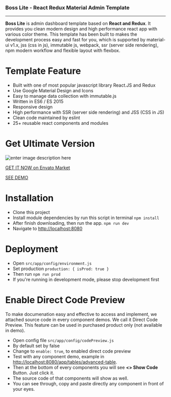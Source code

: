 ### Boss Lite - React Redux Material Admin Template
----------
**Boss Lite** is admin dashboard template based on **React and Redux**. It provides you clean modern design and high performance react app with various color theme. This template has been built to makes the development process easy and fast for you, which is supported by material-ui v1.x, jss (css in js), immutable js, webpack, ssr (server side rendering), npm modern workflow and flexible layout with flexbox.

# Template Feature

-   Built with one of most popular javascript library React.JS and Redux
-   Use Google Material Design and Icons
-   Easy to manage data collection with immutable.js
-   Written in ES6 / ES 2015
-   Responsive design
-   High performance with SSR (server side rendering) and JSS (CSS in JS)
-   Clean code maintained by eslint
-   25+ reusable react components and modules

# Get Ultimate Version
![enter image description here](https://s3.envato.com/files/250881373/01_preview.jpg)

[GET IT NOW on Envato Market](https://themeforest.net/item/boss-ultimate-react-redux-material-admin-template/22286397)

[SEE DEMO](http://boss.ux-maestro.com/app)


# Installation

 - Clone this project
 - Install module dependencies by run this script in terminal
	`npm install`
 - After finish downloading, then run the app.
	 `npm run dev`
 - Navigate to  [http://localhost:8080](http://localhost:8080)

# Deployment

 - Open  `src/app/config/environment.js`
 - Set production `production: { isProd: true }` 
 - Then run `npm run prod`
 - If you're running in development mode, please stop development first

# Enable Direct Code Preview
To make documenation easy and effective to access and implement, we attached source code in every component demos. We call it Direct Code Preview. This feature can be used in purchased product only (not available in demo).

 - Open config file  `src/app/config/codePreview.js`
 - By default set by false
 - Change to  `enable: true`, to enabled direct code preview
 -   Test with any component demo, example in  [http://localhost:8080/app/tables/advanced-table](http://localhost:8080/app/tables/advanced-table).
-   Then at the bottom of every components you will see  **<> Show Code**  Button. Just click it.
-   The source code of that components will show as well.
-   You can see through, copy and paste directly any component in front of your eyes.


 
